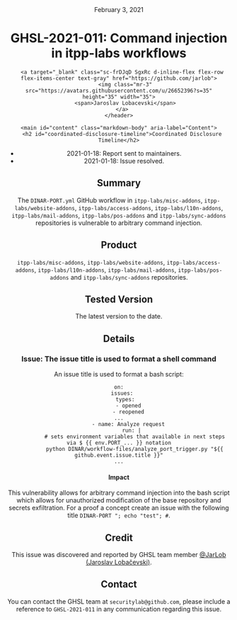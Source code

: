 <header class="post-header d-block mb-6">
      <div class="date text-mono f5 my-3">February 3, 2021</div>
      <h1 class="my-2 h00-mktg lh-condensed">GHSL-2021-011: Command injection in itpp-labs workflows</h1>

      
      
      
      
      

      

      <a target="_blank" class="sc-frDJqD SgxRc d-inline-flex flex-row flex-items-center text-gray" href="https://github.com/jarlob">
        <img class="mr-3" src="https://avatars.githubusercontent.com/u/26652396?s=35" height="35" width="35">
        <span>Jaroslav Lobacevski</span>
      </a>
    </header>

    <main id="content" class="markdown-body" aria-label="Content">
      <h2 id="coordinated-disclosure-timeline">Coordinated Disclosure Timeline</h2>

<ul>
  <li>2021-01-18: Report sent to maintainers.</li>
  <li>2021-01-18: Issue resolved.</li>
</ul>

<h2 id="summary">Summary</h2>

<p>The <code class="language-plaintext highlighter-rouge">DINAR-PORT.yml</code> GitHub workflow in <code class="language-plaintext highlighter-rouge">itpp-labs/misc-addons</code>, <code class="language-plaintext highlighter-rouge">itpp-labs/website-addons</code>, <code class="language-plaintext highlighter-rouge">itpp-labs/access-addons</code>, <code class="language-plaintext highlighter-rouge">itpp-labs/l10n-addons</code>, <code class="language-plaintext highlighter-rouge">itpp-labs/mail-addons</code>, <code class="language-plaintext highlighter-rouge">itpp-labs/pos-addons</code> and <code class="language-plaintext highlighter-rouge">itpp-labs/sync-addons</code> repositories is vulnerable to arbitrary command injection.</p>

<h2 id="product">Product</h2>

<p><code class="language-plaintext highlighter-rouge">itpp-labs/misc-addons</code>, <code class="language-plaintext highlighter-rouge">itpp-labs/website-addons</code>, <code class="language-plaintext highlighter-rouge">itpp-labs/access-addons</code>, <code class="language-plaintext highlighter-rouge">itpp-labs/l10n-addons</code>, <code class="language-plaintext highlighter-rouge">itpp-labs/mail-addons</code>, <code class="language-plaintext highlighter-rouge">itpp-labs/pos-addons</code> and <code class="language-plaintext highlighter-rouge">itpp-labs/sync-addons</code> repositories.</p>

<h2 id="tested-version">Tested Version</h2>

<p>The latest version to the date.</p>

<h2 id="details">Details</h2>

<h3 id="issue-the-issue-title-is-used-to-format-a-shell-command">Issue: The issue title is used to format a shell command</h3>

<p>An issue title is used to format a bash script:</p>

<div class="language-yaml highlighter-rouge"><div class="highlight"><pre class="highlight"><code><span class="na">on</span><span class="pi">:</span>
  <span class="na">issues</span><span class="pi">:</span>
    <span class="na">types</span><span class="pi">:</span>
      <span class="pi">-</span> <span class="s">opened</span>
      <span class="pi">-</span> <span class="s">reopened</span>
<span class="nn">...</span>
      <span class="pi">-</span> <span class="na">name</span><span class="pi">:</span> <span class="s">Analyze request</span>
        <span class="na">run</span><span class="pi">:</span> <span class="pi">|</span>
          <span class="s"># sets environment variables that available in next steps via $ {{ env.PORT_... }} notation</span>
          <span class="s">python DINAR/workflow-files/analyze_port_trigger.py "${{ github.event.issue.title }}"</span>
<span class="s">...</span>
</code></pre></div></div>

<h4 id="impact">Impact</h4>

<p>This vulnerability allows for arbitrary command injection into the bash script which allows for unauthorized modification of the base repository and secrets exfiltration. For a proof a concept create an issue with the following title <code class="language-plaintext highlighter-rouge">DINAR-PORT "; echo "test"; #</code>.</p>

<h2 id="credit">Credit</h2>

<p>This issue was discovered and reported by GHSL team member <a href="https://github.com/JarLob">@JarLob (Jaroslav Lobačevski)</a>.</p>

<h2 id="contact">Contact</h2>

<p>You can contact the GHSL team at <code class="language-plaintext highlighter-rouge">securitylab@github.com</code>, please include a reference to <code class="language-plaintext highlighter-rouge">GHSL-2021-011</code> in any communication regarding this issue.</p>

   